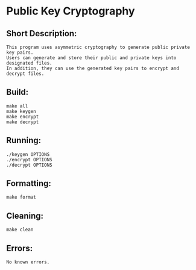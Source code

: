 # Public Key Cryptography

## Short Description:
    This program uses asymmetric cryptography to generate public private key pairs.
    Users can generate and store their public and private keys into designated files.
    In addition, they can use the generated key pairs to encrypt and decrypt files.

## Build:
    make all
    make keygen
    make encrypt
    make decrypt

## Running:
    ./keygen OPTIONS
    ./encrypt OPTIONS
    ./decrypt OPTIONS

## Formatting:
    make format

## Cleaning:
    make clean

## Errors:
    No known errors.
